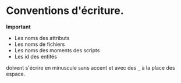 # Conventions d'écriture.

**Important**

- Les noms des attributs
- Les noms de fichiers
- Les noms des moments des scripts
- Les id des entités

doivent s'écrire en minuscule sans accent et avec des `_` à la place des espace.